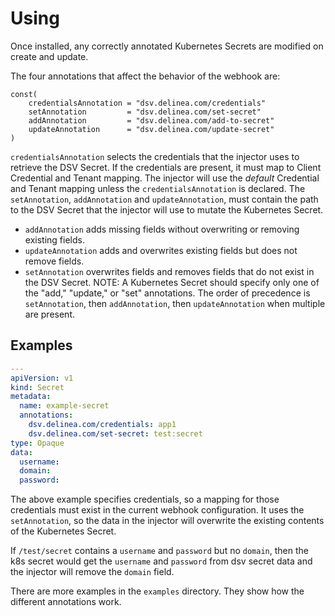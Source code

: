# Using

Once installed, any correctly annotated Kubernetes Secrets are modified on create and update.

The four annotations that affect the behavior of the webhook are:

```golang
const(
    credentialsAnnotation = "dsv.delinea.com/credentials"
    setAnnotation         = "dsv.delinea.com/set-secret"
    addAnnotation         = "dsv.delinea.com/add-to-secret"
    updateAnnotation      = "dsv.delinea.com/update-secret"
)
```

`credentialsAnnotation` selects the credentials that the injector uses to retrieve the DSV Secret.
If the credentials are present, it must map to Client Credential and Tenant mapping.
The injector will use the _default_ Credential and Tenant mapping unless the `credentialsAnnotation` is declared.
The `setAnnotation`, `addAnnotation` and `updateAnnotation`, must contain the path to the DSV Secret that the injector will use to mutate the Kubernetes Secret.

- `addAnnotation` adds missing fields without overwriting or removing existing fields.
- `updateAnnotation` adds and overwrites existing fields but does not remove fields.
- `setAnnotation` overwrites fields and removes fields that do not exist in the DSV Secret.
  NOTE: A Kubernetes Secret should specify only one of the "add," "update,"
  or "set" annotations.
  The order of precedence is `setAnnotation`,
  then `addAnnotation`, then `updateAnnotation` when multiple are present.

## Examples

```yaml
---
apiVersion: v1
kind: Secret
metadata:
  name: example-secret
  annotations:
    dsv.delinea.com/credentials: app1
    dsv.delinea.com/set-secret: test:secret
type: Opaque
data:
  username:
  domain:
  password:
```

The above example specifies credentials, so a mapping for those credentials must exist in the current webhook configuration.
It uses the `setAnnotation`, so the data in the injector will overwrite the existing contents of the Kubernetes Secret.

If `/test/secret` contains a `username` and `password` but no `domain`, then the k8s secret would get the `username` and `password` from dsv secret data and the injector will remove the `domain` field.

There are more examples in the `examples` directory.
They show how the different annotations work.
